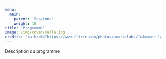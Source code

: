 ```yaml
---
menu:
  main:
    parent: 'Sessions'
    weight: 10
title: 'Programme'
image: /img/cover/salle.jpg
credits: '<a href="https://www.flickr.com/photos/amazeelabs/">Amazee labs</a> CC BY-NC-SA 2.0'
---
```


Description du programme
